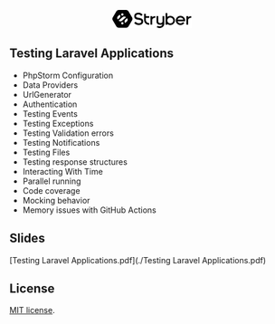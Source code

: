 <p align="center"><a href="https://stryber.com" target="_blank"><img src="./resources/images/stryber.svg" width="140" alt="Stryber"></a></p>

## Testing Laravel Applications
 - PhpStorm Configuration
 - Data Providers
 - UrlGenerator
 - Authentication
 - Testing Events
 - Testing Exceptions
 - Testing Validation errors
 - Testing Notifications
 - Testing Files
 - Testing response structures
 - Interacting With Time
 - Parallel running
 - Code coverage
 - Mocking behavior
 - Memory issues with GitHub Actions

## Slides
[Testing Laravel Applications.pdf](./Testing Laravel Applications.pdf)

## License
[MIT license](https://opensource.org/licenses/MIT).
